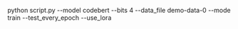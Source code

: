 python script.py --model codebert --bits 4 --data_file demo-data-0 --mode train --test_every_epoch --use_lora